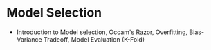 # Model Selection

- Introduction to Model selection, Occam's Razor, Overfitting, Bias-Variance Tradeoff, Model Evaluation (K-Fold)
